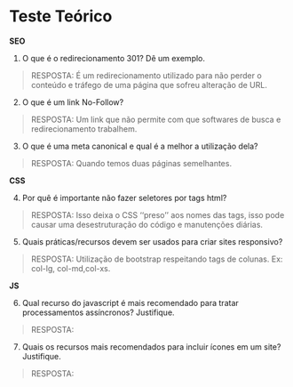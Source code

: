 # Teste Teórico

**SEO**

1. O que é o redirecionamento 301? Dê um exemplo.

> RESPOSTA: É um redirecionamento utilizado para não perder o conteúdo e tráfego de uma página que sofreu alteração de URL.

<script runat=”server”>
private void Page_Load(object sender, System.EventArgs e)
{
Response.Status = “301 Moved Permanently”;
Response.AddHeader(“Location”,”http://www.seraph.com.br”);
}
</script>

2. O que é um link No-Follow?

> RESPOSTA: Um link que não permite com que softwares de busca e redirecionamento trabalhem.

3. O que é uma meta canonical e qual é a melhor a utilização dela?

> RESPOSTA: Quando temos duas páginas semelhantes.


**CSS**

4. Por quê é importante não fazer seletores por tags html?

> RESPOSTA: Isso deixa o CSS ‘‘preso’’ aos nomes das tags, isso pode causar uma desestruturação do código e manutenções diárias.

5. Quais práticas/recursos devem ser usados para criar sites responsivo?

> RESPOSTA: Utilização de bootstrap respeitando tags de colunas. Ex: col-lg, col-md,col-xs.


**JS**

6. Qual recurso do javascript é mais recomendado para tratar processamentos assíncronos? Justifique.

> RESPOSTA:

7. Quais os recursos mais recomendados para incluir ícones em um site? Justifique.

> RESPOSTA:
